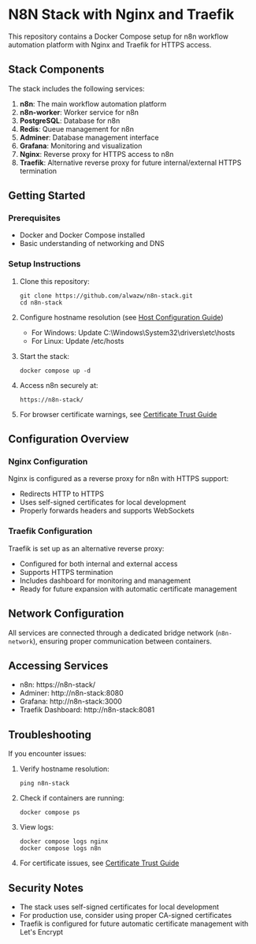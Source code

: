 # N8N Stack with Nginx and Traefik

This repository contains a Docker Compose setup for n8n workflow automation platform with Nginx and Traefik for HTTPS access.

## Stack Components

The stack includes the following services:

1. **n8n**: The main workflow automation platform
2. **n8n-worker**: Worker service for n8n
3. **PostgreSQL**: Database for n8n
4. **Redis**: Queue management for n8n
5. **Adminer**: Database management interface
6. **Grafana**: Monitoring and visualization
7. **Nginx**: Reverse proxy for HTTPS access to n8n
8. **Traefik**: Alternative reverse proxy for future internal/external HTTPS termination

## Getting Started

### Prerequisites

- Docker and Docker Compose installed
- Basic understanding of networking and DNS

### Setup Instructions

1. Clone this repository:
   ```
   git clone https://github.com/alwazw/n8n-stack.git
   cd n8n-stack
   ```

2. Configure hostname resolution (see [Host Configuration Guide](host-configuration.md))
   - For Windows: Update C:\Windows\System32\drivers\etc\hosts
   - For Linux: Update /etc/hosts

3. Start the stack:
   ```
   docker compose up -d
   ```

4. Access n8n securely at:
   ```
   https://n8n-stack/
   ```

5. For browser certificate warnings, see [Certificate Trust Guide](certificate-trust-guide.md)

## Configuration Overview

### Nginx Configuration

Nginx is configured as a reverse proxy for n8n with HTTPS support:
- Redirects HTTP to HTTPS
- Uses self-signed certificates for local development
- Properly forwards headers and supports WebSockets

### Traefik Configuration

Traefik is set up as an alternative reverse proxy:
- Configured for both internal and external access
- Supports HTTPS termination
- Includes dashboard for monitoring and management
- Ready for future expansion with automatic certificate management

## Network Configuration

All services are connected through a dedicated bridge network (`n8n-network`), ensuring proper communication between containers.

## Accessing Services

- n8n: https://n8n-stack/
- Adminer: http://n8n-stack:8080
- Grafana: http://n8n-stack:3000
- Traefik Dashboard: http://n8n-stack:8081

## Troubleshooting

If you encounter issues:

1. Verify hostname resolution:
   ```
   ping n8n-stack
   ```

2. Check if containers are running:
   ```
   docker compose ps
   ```

3. View logs:
   ```
   docker compose logs nginx
   docker compose logs n8n
   ```

4. For certificate issues, see [Certificate Trust Guide](certificate-trust-guide.md)

## Security Notes

- The stack uses self-signed certificates for local development
- For production use, consider using proper CA-signed certificates
- Traefik is configured for future automatic certificate management with Let's Encrypt
